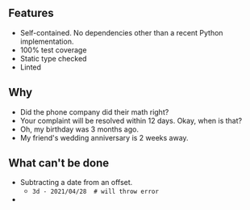 ## Features

 - Self-contained. No dependencies other than a recent Python implementation.
 - 100% test coverage
 - Static type checked
 - Linted

## Why

 - Did the phone company did their math right?
 - Your complaint will be resolved within 12 days. Okay, when is that?
 - Oh, my birthday was 3 months ago.
 - My friend's wedding anniversary is 2 weeks away.

## What can't be done

 - Subtracting a date from an offset.
   + `3d - 2021/04/28  # will throw error`
 - 
